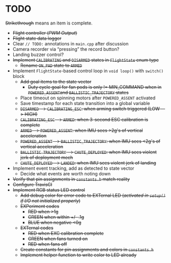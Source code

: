 # TODO

~~Strikethrough~~ means an item is complete.

- ~~Flight controller (*PWM Output*)~~
- ~~Flight state data logger~~
- Clear `// TODO:` annotations in `main.cpp` after discussion
- Camera recorder via “pressing” the record button?
- Landing buzzer control?
- ~~Implement `CALIBRATING` and `DISARMED` states in `FlightState` enum type~~
  - ~~Rename `ON_PAD` state to `ARMED`~~
- Implement `FlightState`-based control loop in `void loop()` with `switch()` block
  - ~~Add goal items to the state vector~~
    - ~~Duty cycle goal for fan pods is only != MIN_COMMAND when in `POWERED_ASSENT`and `BALLISTIC_TRAJECTORY` states~~
  - Place timeout on spinning motors after `POWERED_ASSENT` activated
  - Save timestamp for each state transition into a global variable
  - ~~`DISARMED` --> `CALIBRATING_ESC`: when arming switch triggered (LOW --> HIGH)~~
  - ~~`CALIBRATING_ESC` --> `ARMED`: when 3-second ESC calibration is complete~~
  - ~~`ARMED` --> `POWERED_ASSENT`: when IMU sees >2g's of vertical acceleration~~
  - ~~`POWERED_ASSENT` --> `BALLISTIC_TRAJECTORY`: when IMU sees <2g's of vertical acceleration~~
  - ~~`BALLISTIC TRAJECTORY` --> `CHUTE_DEPLOYED`: when IMU sees violent jerk of deployment mech~~
  - ~~`CHUTE_DEPLOYED` --> `LANDED`: when IMU sees violent jerk of landing~~
- Implement event tracking, add as detected to state vector
  - Decide what events are worth noting down
- ~~Verify that pin assignments in `constants.h` match reality~~
- ~~Configure TravisCI~~
- ~~Implement RGB status LED control~~
  - ~~Add debug color for error code to EXTernal LED (*activated in `setup()` if I/O not initialized properly*)~~
  - ~~EXPeriment codes~~
    - ~~RED when >1g~~
    - ~~GREEN when within +/- .1g~~
    - ~~BLUE when negative <0g~~
  - ~~EXTernal codes~~
    - ~~RED when EXC calibration complete~~
    - ~~GREEN when fans turned on~~
    - ~~RED when fans off~~
  - ~~Create constants for pin assignments and colors in `constants.h`~~
  - ~~Implement helper function to write color to LED already~~
